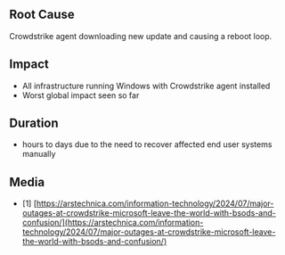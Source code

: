 ## Root Cause

Crowdstrike agent downloading new update and causing a reboot loop.

## Impact

- All infrastructure running Windows with Crowdstrike agent installed
- Worst global impact seen so far

## Duration

- hours to days due to the need to recover affected end user systems manually

## Media

- \[1] [https://arstechnica.com/information-technology/2024/07/major-outages-at-crowdstrike-microsoft-leave-the-world-with-bsods-and-confusion/](https://arstechnica.com/information-technology/2024/07/major-outages-at-crowdstrike-microsoft-leave-the-world-with-bsods-and-confusion/)
